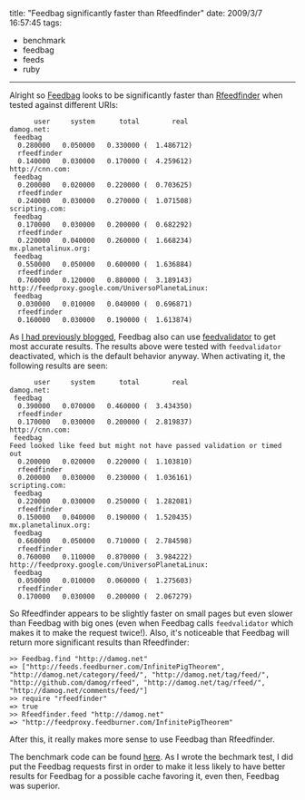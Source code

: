 title: "Feedbag significantly faster than Rfeedfinder"
date: 2009/3/7 16:57:45
tags:
- benchmark
- feedbag
- feeds
- ruby
---
Alright so [Feedbag](http://github.com/damog/feedbag) looks to be significantly faster than [Rfeedfinder](http://rfeedfinder.rubyforge.org/) when tested against different URIs:

          user     system      total        real
    damog.net:
     feedbag
      0.280000   0.050000   0.330000 (  1.486712)
      rfeedfinder
      0.140000   0.030000   0.170000 (  4.259612)
    http://cnn.com:
     feedbag
      0.200000   0.020000   0.220000 (  0.703625)
      rfeedfinder
      0.240000   0.030000   0.270000 (  1.071508)
    scripting.com:
     feedbag
      0.170000   0.030000   0.200000 (  0.682292)
      rfeedfinder
      0.220000   0.040000   0.260000 (  1.668234)
    mx.planetalinux.org:
     feedbag
      0.550000   0.050000   0.600000 (  1.636884)
      rfeedfinder
      0.760000   0.120000   0.880000 (  3.189143)
    http://feedproxy.google.com/UniversoPlanetaLinux:
     feedbag
      0.030000   0.010000   0.040000 (  0.696871)
      rfeedfinder
      0.160000   0.030000   0.190000 (  1.613874)

As [I had previously blogged](/blog/2009/02/11/feedbag-now-using-feedvalidator/), Feedbag also can use [feedvalidator](http://feedvalidator.rubyforge.org/) to get most accurate results. The results above were tested with `feedvalidator` deactivated, which is the default behavior anyway. When activating it, the following results are seen:

          user     system      total        real
    damog.net:
     feedbag
      0.390000   0.070000   0.460000 (  3.434350)
      rfeedfinder
      0.170000   0.030000   0.200000 (  2.819837)
    http://cnn.com:
     feedbag
    Feed looked like feed but might not have passed validation or timed out
      0.200000   0.020000   0.220000 (  1.103810)
      rfeedfinder
      0.200000   0.030000   0.230000 (  1.036161)
    scripting.com:
     feedbag
      0.220000   0.030000   0.250000 (  1.282081)
      rfeedfinder
      0.150000   0.040000   0.190000 (  1.520435)
    mx.planetalinux.org:
     feedbag
      0.660000   0.050000   0.710000 (  2.784598)
      rfeedfinder
      0.760000   0.110000   0.870000 (  3.984222)
    http://feedproxy.google.com/UniversoPlanetaLinux:
     feedbag
      0.050000   0.010000   0.060000 (  1.275603)
      rfeedfinder
      0.170000   0.030000   0.200000 (  2.067279)

So Rfeedfinder appears to be slightly faster on small pages but even slower than Feedbag with big ones (even when Feedbag calls `feedvalidator` which makes it to make the request twice!). Also, it's noticeable that Feedbag will return more significant results than Rfeedfinder:

    >> Feedbag.find "http://damog.net"
    => ["http://feeds.feedburner.com/InfinitePigTheorem", "http://damog.net/category/feed/", "http://damog.net/tag/feed/", "http://github.com/damog/rfeed", "http://damog.net/tag/rfeed/", "http://damog.net/comments/feed/"]
    >> require "rfeedfinder"
    => true
    >> Rfeedfinder.feed "http://damog.net"
    => "http://feedproxy.feedburner.com/InfinitePigTheorem"

After this, it really makes more sense to use Feedbag than Rfeedfinder.

The benchmark code can be found <a href="http://github.com/damog/feedbag/blob/bb091ae9ff6c54883763fb62f99ed746a66fb259/benchmark/rfeedfinder_benchmark.rb">here</a>. As I wrote the bechmark test, I did put the Feedbag requests first in order to make it less likely to have better results for Feedbag for a possible cache favoring it, even then, Feedbag was superior.
